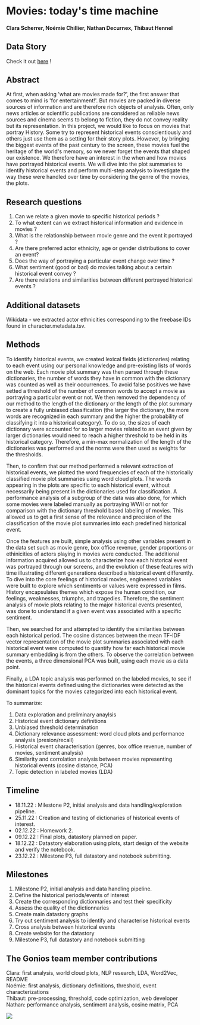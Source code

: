 # Movies: today's time machine

#### Clara Scherrer, Noémie Chillier, Nathan Decurnex, Thibaut Hennel

## Data Story
Check it out [here](https://nltibo.github.io/agency-jekyll-theme/#portfolioModal2) ! 

## Abstract
At first, when asking 'what are movies made for?', the first answer that comes to mind is 'for entertainment!'. But movies are packed in diverse sources of information and are therefore rich objects of analysis. Often, only news articles or scientific publications are considered as reliable news sources and cinema seems to belong to fiction, they do not convey reality but its representation. In this project, we would like to focus on movies that portray History. Some try to represent historical events conscientiously and others just use them as a setting for their story plots. However, by bringing the biggest events of the past century to the screen, these movies fuel the heritage of the world's memory, so we never forget the events that shaped our existence. We therefore have an interest in the when and how movies have portrayed historical events. We will dive into the plot summaries to identify historical events and perform multi-step analysis to investigate the way these were handled over time by considering the genre of the movies, the plots. 

## Research questions
1. Can we relate a given movie to specific historical periods ?
2. To what extent can we extract historical information and evidence in movies ?
3. What is the relationship between movie genre and the event it portrayed ? 
4. Are there preferred actor ethnicity, age or gender distributions to cover an event?
5. Does the way of portraying a particular event change over time ?
6. What sentiment (good or bad) do movies talking about a certain historical event convey ?
7. Are there relations and similarities between different portrayed historical events ?

## Additional datasets
Wikidata - we extracted actor ethnicities corresponding to the freebase IDs found in character.metadata.tsv.

## Methods
To identify historical events, we created lexical fields (dictionaries) relating to each event using our personal knowledge and pre-existing lists of words on the web. Each movie plot summary was then parsed through these dictionaries, the number of words they have in common with the dictionary was counted as well as their occurrences. To avoid false positives we have setted a threshold of the number of common words to accept a movie as portraying a particular event or not. We then removed the dependency of our method to the length of the dictionary or the length of the plot summary to create a fully unbiased classification (the larger the dictionary, the more words are recognized in each summary and the higher the probability of classifying it into a historical category). To do so, the sizes of each dictionary were accounted for so larger movies related to an event given by larger dictionaries would need to reach a higher threshold to be held in its historical category. Therefore, a min-max normalization of the length of the dictionaries was performed and the norms were then used as weights for the thresholds. 

Then, to confirm that our method performed a relevant extraction of historical events, we plotted the word frequencies of each of the historically classified movie plot summaries using word cloud plots. The words appearing in the plots are specific to each historical event, without necessarily being present in the dictionaries used for classification. A performance analysis of a subgroup of the data was also done, for which some movies were labeled manually as portraying WWII or not for comparison with the dictionary threshold based labeling of movies. This allowed us to get a first sense of the relevance and precision of the classification of the movie plot summaries into each predefined historical event. 

Once the features are built, simple analysis using other variables present in the data set such as movie genre, box office revenue, gender proportions or ethinicities of actors playing in movies were conducted. The additional information acquired allowed us to characterize how each historical event was portrayed through our screens, and the evolution of these features with time illustrating different generations described a historical event differently. To dive into the core feelings of historical movies, engineered variables were built to explore which sentiments or values were expressed in films. History encapsulates themes which expose the human condition, our feelings, weaknesses, triumphs, and tragedies. Therefore, the sentiment analysis of movie plots relating to the major historical events presented, was done to understand if a given event was associated with a specific sentiment. 

Then, we searched for and attempted to identify the similarities between each historical period. The cosine distances between the mean TF-IDF vector representation of the movie plot summaries associated with each historical event were computed to quantify how far each historical movie summary embedding is from the others. To observe the correlation between the events, a three dimensional PCA was built, using each movie as a data point. 

Finally, a LDA topic analysis was performed on the labeled movies, to see if the historical events defined using the dictionaries were detected as the dominant topics for the movies categorized into each historical event. 

To summarize:
1. Data exploration and preliminary anaylsis
2. Historical event dictionary definitions
3. Unbiased threshold determination
4. Dictionary relevance assessment: word cloud plots and performance analysis (presion/recall)
5. Historical event characterisation (genres, box office revenue, number of movies, sentiment analysis)
6. Similarity and corrolation analysis between movies representing historical events (cosine distance, PCA)
7. Topic detection in labeled movies (LDA)

## Timeline
- 18.11.22 : Milestone P2, initial analysis and data handling/exploration pipeline. <br>
- 25.11.22 : Creation and testing of dictionaries of historical events of interest. <br>
- 02.12.22 : Homework 2. <br>
- 09.12.22 : Final plots, datastory planned on paper. <br>
- 18.12.22 : Datastory elaboration using plots, start design of the website and verify the notebook. <br>
- 23.12.22 : Milestone P3, full datastory and notebook submitting. <br>

## Milestones
1. Milestone P2, initial analysis and data handling pipeline. <br>
2. Define the historical periods/events of interest
3. Create the corresponding dictionnaries and test their specificity
4. Assess the quality of the dictionnaries
4. Create main datastory graphs
5. Try out sentiment analysis to identify and characterise historical events
6. Cross analysis between historical events
7. Create website for the datastory
8. Milestone P3, full datastory and notebook submitting

## The Gonios team member contributions
Clara: first analysis, world cloud plots, NLP research, LDA, Word2Vec, README <br>
Noémie: first analysis, dictionary definitions, threshold, event characterizations <br>
Thibaut: pre-processing, threshold, code optimization, web developer <br>
Nathan:  performance analysis, sentiment analysis, cosine matrix, PCA <br>


![](https://www.epfl.ch/wp/5.5/wp-content/themes/wp-theme-2018/assets/svg/epfl-logo.svg)

